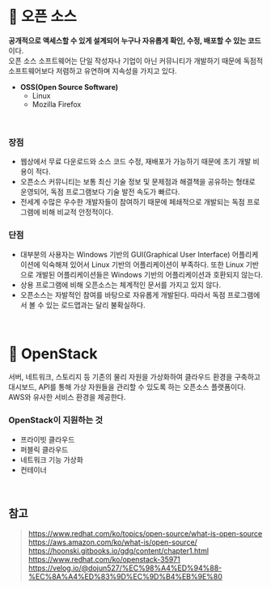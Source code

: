 # 📌 오픈 소스
**공개적으로 액세스할 수 있게 설계되어 누구나 자유롭게 확인, 수정, 배포할 수 있는 코드**이다.  
오픈 소스 소프트웨어는 단일 작성자나 기업이 아닌 커뮤니티가 개발하기 때문에 독점적 소프트웨어보다 저렴하고 유연하며 지속성을 가지고 있다.

- **OSS(Open Source Software)**
  - Linux
  - Mozilla Firefox

<br>

### 장점

- 웹상에서 무료 다운로드와 소스 코드 수정, 재배포가 가능하기 때문에 초기 개발 비용이 적다.  
- 오픈소스 커뮤니티는 보통 최신 기술 정보 및 문제점과 해결책을 공유하는 형태로 운영되어, 독점 프로그램보다 기술 발전 속도가 빠르다.  
- 전세계 수많은 우수한 개발자들이 참여하기 때문에 페쇄적으로 개발되는 독점 프로그램에 비해 비교적 안정적이다.


### 단점

- 대부분의 사용자는 Windows 기반의 GUI(Graphical User Interface) 어플리케이션에 익숙해져 있어서 Linux 기반의 어플리케이션이 부족하다. 또한 Linux 기반으로 개발된 어플리케이션들은 Windows 기반의 어플리케이션과 호환되지 않는다.    
- 상용 프로그램에 비해 오픈소스는 체계적인 문서를 가지고 있지 않다.   
- 오픈소스는 자발적인 참여를 바탕으로 자유롭게 개발된다. 따라서 독점 프로그램에서 볼 수 있는 로드맵과는 달리 불확실하다.

<br>

# 📌 OpenStack
서버, 네트워크, 스토리지 등 기존의 물리 자원을 가상화하여 클라우드 환경을 구축하고 대시보드, API를 통해 가상 자원들을 관리할 수 있도록 하는 오픈소스 플랫폼이다. AWS와 유사한 서비스 환경을 제공한다.

### OpenStack이 지원하는 것
- 프라이빗 클라우드
- 퍼블릭 클라우드
- 네트워크 기능 가상화
- 컨테이너

<br>

## 참고
> https://www.redhat.com/ko/topics/open-source/what-is-open-source  
> https://aws.amazon.com/ko/what-is/open-source/  
> https://hoonski.gitbooks.io/gdg/content/chapter1.html  
> https://www.redhat.com/ko/openstack-35971  
> https://velog.io/@dojun527/%EC%98%A4%ED%94%88-%EC%8A%A4%ED%83%9D%EC%9D%B4%EB%9E%80
